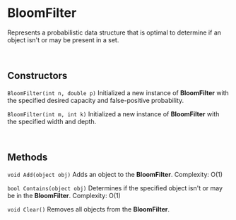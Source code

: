 # BloomFilter

Represents a probabilistic data structure that is optimal to determine if an object isn't or may be present in a set.

<br>

## Constructors

`BloomFilter(int n, double p)` Initialized a new instance of **BloomFilter** with the specified desired capacity and false-positive probability.

`BloomFilter(int m, int k)` Initialized a new instance of **BloomFilter** with the specified width and depth.

<br>

## Methods

`void Add(object obj)` Adds an object to the **BloomFilter**. Complexity: O(1)

`bool Contains(object obj)` Determines if the specified object isn't or may be in the **BloomFilter**. Complexity: O(1)

`void Clear()` Removes all objects from the **BloomFilter**.
